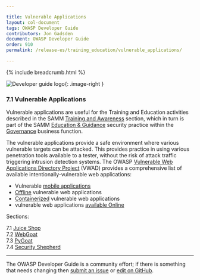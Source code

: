 ```yaml
---

title: Vulnerable Applications
layout: col-document
tags: OWASP Developer Guide
contributors: Jon Gadsden
document: OWASP Developer Guide
order: 910
permalink: /release-es/training_education/vulnerable_applications/

---
```


{% include breadcrumb.html %}

<style type="text/css">
.image-right {
  height: 180px;
  display: block;
  margin-left: auto;
  margin-right: auto;
  float: right;
}
</style>

![Developer guide logo](../../../assets/images/dg_logo_bbd.png "OWASP Developer Guide"){: .image-right }

### 7.1 Vulnerable Applications

Vulnerable applications are useful for the Training and Education activities
described in the SAMM [Training and Awareness][sammgegta] section,
which in turn is part of the SAMM [Education & Guidance][sammgeg] security practice
within the [Governance][sammg] business function.

The vulnerable applications provide a safe environment where various vulnerable targets can be attacked.
This provides practice in using various penetration tools available to a tester,
without the risk of attack traffic triggering intrusion detection systems.
The OWASP [Vulnerable Web Applications Directory Project][vwad] (VWAD) provides a comprehensive list of
available intentionally-vulnerable web applications:

* Vulnerable [mobile applications][vwad-mobile]
* [Offline][vwad-offline] vulnerable web applications
* [Containerized][vwad-containers] vulnerable web applications
* vulnerable web applications [available Online][vwad-online]

Sections:  

7.1 [Juice Shop](01-juice-shop.md)  
7.2 [WebGoat](02-webgoat.md)  
7.3 [PyGoat](03-pygoat.md)  
7.4 [Security Shepherd](04-security-shepherd.md)  

----

The OWASP Developer Guide is a community effort; if there is something that needs changing
then [submit an issue][issue0910] or [edit on GitHub][edit0910].

[edit0910]: https://github.com/OWASP/www-project-developer-guide/blob/main/draft/09-training-education/01-vulnerable-apps/toc.md
[issue0910]: https://github.com/OWASP/www-project-developer-guide/issues/new?labels=enhancement&template=request.md&title=Update:%2009-training-education/01-vulnerable-apps/00-toc
[sammg]: https://owaspsamm.org/model/governance/
[sammgeg]: https://owaspsamm.org/model/governance/education-and-guidance/
[sammgegta]: https://owaspsamm.org/model/governance/education-and-guidance/stream-a/
[vwad]: https://owasp.org/www-project-vulnerable-web-applications-directory/
[vwad-containers]: https://owasp.org/www-project-vulnerable-web-applications-directory/#div-container
[vwad-mobile]: https://owasp.org/www-project-vulnerable-web-applications-directory/#div-mobile
[vwad-online]: https://owasp.org/www-project-vulnerable-web-applications-directory/#div-online
[vwad-offline]: https://owasp.org/www-project-vulnerable-web-applications-directory/#div-offline
